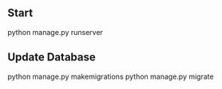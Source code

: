 ## Start
python manage.py runserver

## Update Database
python manage.py makemigrations
python manage.py migrate